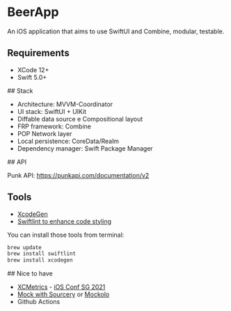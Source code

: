 # BeerApp

An iOS application that aims to use SwiftUI and Combine, modular, testable.
## Requirements

+ XCode 12+
+ Swift 5.0+

## Stack

+ Architecture: MVVM-Coordinator
+ UI stack: SwiftUI + UIKit
+ Diffable data source e Compositional layout
+ FRP framework: Combine
+ POP Network layer
+ Local persistence: CoreData/Realm
+ Dependency manager: Swift Package Manager

## API

Punk API: https://punkapi.com/documentation/v2

## Tools

+ [XcodeGen](https://github.com/yonaskolb/XcodeGen)
+ [Swiftlint to enhance code styling](https://github.com/realm/SwiftLint)

You can install those tools from terminal:

```bash
brew update
brew install swiftlint
brew install xcodegen
```

## Nice to have

+ [XCMetrics](https://github.com/spotify/XCMetrics/blob/main/docs/Run%20the%20Backend%20Locally.md) - [iOS Conf SG 2021](https://www.youtube.com/watch?v=6p8kveO1m00)
+ [Mock with Sourcery](https://www.vadimbulavin.com/mocking-in-swift-using-sourcery/) or [Mockolo](https://github.com/uber/mockolo)
+ Github Actions
